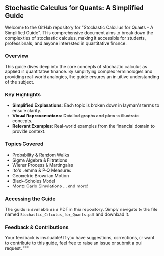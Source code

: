 ## Stochastic Calculus for Quants: A Simplified Guide

Welcome to the GitHub repository for "Stochastic Calculus for Quants - A Simplified Guide". This comprehensive document aims to break down the complexities of stochastic calculus, making it accessible for students, professionals, and anyone interested in quantitative finance.

### Overview

This guide dives deep into the core concepts of stochastic calculus as applied in quantitative finance. By simplifying complex terminologies and providing real-world analogies, the guide ensures an intuitive understanding of the subject.

### Key Highlights

- **Simplified Explanations**: Each topic is broken down in layman's terms to ensure clarity.
- **Visual Representations**: Detailed graphs and plots to illustrate concepts.
- **Relevant Examples**: Real-world examples from the financial domain to provide context.

### Topics Covered

- Probability & Random Walks
- Sigma Algebra & Filtrations
- Wiener Process & Martingales
- Ito's Lemma & P-Q Measures
- Geometric Brownian Motion
- Black-Scholes Model
- Monte Carlo Simulations
... and more!

### Accessing the Guide

The guide is available as a PDF in this repository. Simply navigate to the file named `Stochastic_Calculus_for_Quants.pdf` and download it.

### Feedback & Contributions

Your feedback is invaluable! If you have suggestions, corrections, or want to contribute to this guide, feel free to raise an issue or submit a pull request.
"""
